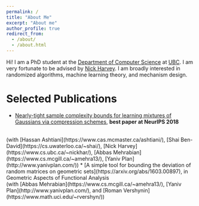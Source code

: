 ```yaml
---
permalink: /
title: "About Me"
excerpt: "About me"
author_profile: true
redirect_from: 
  - /about/
  - /about.html
---
```


Hi! I am a PhD student at the [Department of Computer Science](https://www.cs.ubc.ca/) at [UBC](https://www.ubc.ca/). I am very fortunate to be advised by [Nick Harvey](https://www.cs.ubc.ca/~nickhar/). I am broadly interested in randomized algorithms, machine learning theory, and mechanism design.

Selected Publications
======
* [Nearly-tight sample complexity bounds for learning mixtures of Gaussians via compression schemes](https://arxiv.org/abs/1710.05209), **best paper at NeurIPS 2018**
<br />
(with [Hassan Ashtiani](https://www.cas.mcmaster.ca/ashtiani/), [Shai Ben-David](https://cs.uwaterloo.ca/~shai/), [Nick Harvey](https://www.cs.ubc.ca/~nickhar/), [Abbas Mehrabian](https://www.cs.mcgill.ca/~amehra13/), [Yaniv Plan](http://www.yanivplan.com/))
* [A simple tool for bounding the deviation of random matrices on geometric sets](https://arxiv.org/abs/1603.00897), in Geometric Aspects of Functional Analysis
<br />
(with [Abbas Mehrabian](https://www.cs.mcgill.ca/~amehra13/), [Yaniv Plan](http://www.yanivplan.com/), and [Roman Vershynin](https://www.math.uci.edu/~rvershyn/))
